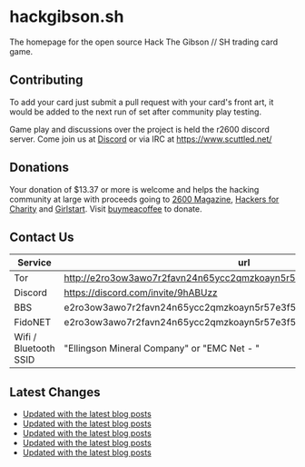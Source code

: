 # hackgibson.sh
The homepage for the open source Hack The Gibson // SH trading card game.


## Contributing

To add your card just submit a pull request with your card's front art, it would be added to the next run of set after community play testing.

Game play and discussions over the project is held the r2600 discord server. Come join us at [Discord](https://discord.com/invite/9hABUzz) or via IRC at https://www.scuttled.net/


## Donations

Your donation of $13.37 or more is welcome and helps the hacking community at large with proceeds going to [2600 Magazine](https://2600.com/), [Hackers for Charity](https://hackersforcharity.org) and [Girlstart](https://girlstart.org).  Visit [buymeacoffee](https://www.buymeacoffee.com/hackgibson.sh) to donate.


## Contact Us

Service | url
-|-
Tor | http://e2ro3ow3awo7r2favn24n65ycc2qmzkoayn5r57e3f56nvjwdcgg32ad.onion
Discord | https://discord.com/invite/9hABUzz
BBS | e2ro3ow3awo7r2favn24n65ycc2qmzkoayn5r57e3f56nvjwdcgg32ad.onion:23
FidoNET | e2ro3ow3awo7r2favn24n65ycc2qmzkoayn5r57e3f56nvjwdcgg32ad.onion:24554
Wifi / Bluetooth SSID | "Ellingson Mineral Company" or "EMC Net - <fidonet address>"

## Latest Changes
<!-- BLOG-POST-LIST:START -->
- [Updated with the latest blog posts](https://github.com/DFW2600/hackgibson.sh/commit/de01f0da7e3dfb4f92e65439cfa145a85f23ee6d)
- [Updated with the latest blog posts](https://github.com/DFW2600/hackgibson.sh/commit/1dc86d1e9b04358b77c2858da36cf24240114e1b)
- [Updated with the latest blog posts](https://github.com/DFW2600/hackgibson.sh/commit/11f850cc23f06cf85a1ea4913ca9c049f9cc7b1f)
- [Updated with the latest blog posts](https://github.com/DFW2600/hackgibson.sh/commit/6e564201a955a1981dbe3f3f23d139c8cef70412)
- [Updated with the latest blog posts](https://github.com/DFW2600/hackgibson.sh/commit/ef631cae653f0fcf044afbecf2e85521e323220a)
<!-- BLOG-POST-LIST:END -->
